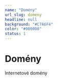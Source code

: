 ```yaml
---
name: "Domény"
url_slug: domeny
headline: null
background: "#C7A6F4"
color: "#000000"
status: 1
---
```


# Domény

Internetové domény
